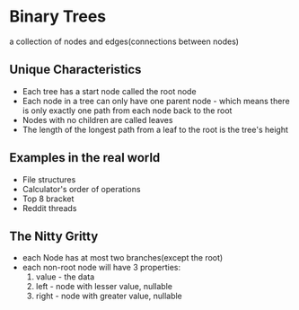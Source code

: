 # Binary Trees
a collection of nodes and edges(connections between nodes)

## Unique Characteristics
- Each tree has a start node called the root node
- Each node in a tree can only have one parent node - which means there is only exactly one path from each node back to the root
- Nodes with no children are called leaves
- The length of the longest path from a leaf to the root is the tree's height

## Examples in the real world
- File structures
- Calculator's order of operations
- Top 8 bracket
- Reddit threads

## The Nitty Gritty
- each Node has at most two branches(except the root)
- each non-root node will have 3 properties:
    1. value - the data
    2. left - node with lesser value, nullable
    3. right - node with greater value, nullable